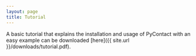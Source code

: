 ```yaml
---
layout: page
title: Tutorial
---
```


A basic tutorial that explains the installation and usage of PyContact
with an easy example can be downloaded [here]({{ site.url }}/downloads/tutorial.pdf).
